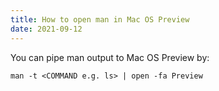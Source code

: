 ```yaml
---
title: How to open man in Mac OS Preview
date: 2021-09-12
---
```


You can pipe man output to Mac OS Preview by:

```shell
man -t <COMMAND e.g. ls> | open -fa Preview
```
